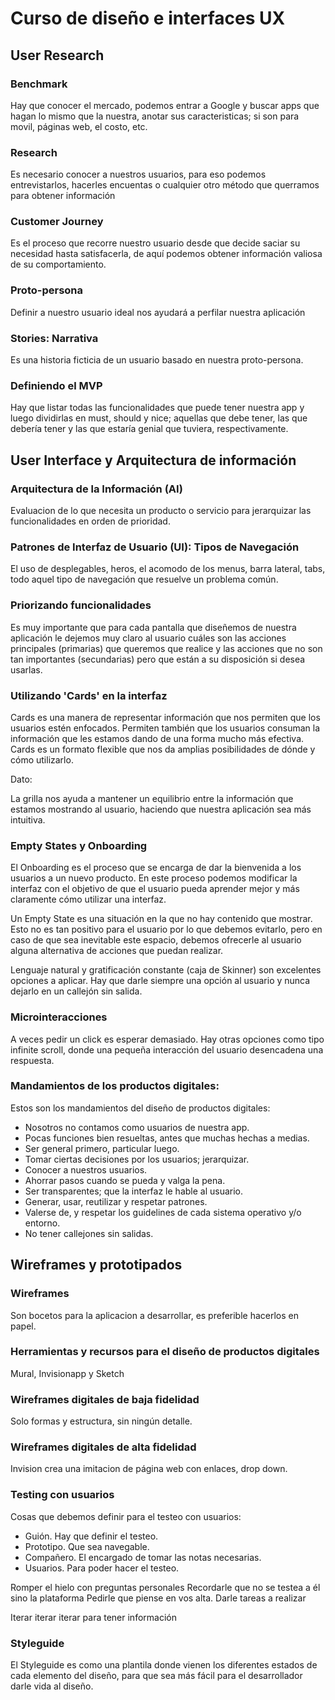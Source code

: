 # Curso de diseño e interfaces UX



## User Research

### Benchmark

Hay que conocer el mercado, podemos entrar a Google y buscar apps que
hagan lo mismo que la nuestra, anotar sus caracteristicas; si son para
movil, páginas web, el costo, etc.

### Research

Es necesario conocer a nuestros usuarios, para eso podemos
entrevistarlos, hacerles encuentas o cualquier otro método que querramos
para obtener información

### Customer Journey

Es el proceso que recorre nuestro usuario desde que decide saciar su
necesidad hasta satisfacerla, de aquí podemos obtener información
valiosa de su comportamiento.

### Proto-persona

Definir a nuestro usuario ideal nos ayudará a perfilar nuestra
aplicación

### Stories: Narrativa

Es una historia ficticia de un usuario basado en nuestra proto-persona.

### Definiendo el MVP

Hay que listar todas las funcionalidades que puede tener nuestra app y
luego dividirlas en must, should y nice; aquellas que debe tener, las
que debería tener y las que estaría genial que tuviera, respectivamente.

## User Interface y Arquitectura de información

### Arquitectura de la Información (AI)

Evaluacion de lo que necesita un producto o servicio para jerarquizar
las funcionalidades en orden de prioridad.

### Patrones de Interfaz de Usuario (UI): Tipos de Navegación

El uso de desplegables, heros, el acomodo de los menus, barra lateral,
tabs, todo aquel tipo de navegación que resuelve un problema común.

### Priorizando funcionalidades

Es muy importante que para cada pantalla que diseñemos de nuestra
aplicación le dejemos muy claro al usuario cuáles son las acciones
principales (primarias) que queremos que realice y las acciones que no
son tan importantes (secundarias) pero que están a su disposición si
desea usarlas.

### Utilizando 'Cards' en la interfaz

Cards es una manera de representar información que nos permiten que los
usuarios estén enfocados. Permiten también que los usuarios consuman la
información que les estamos dando de una forma mucho más efectiva. Cards
es un formato flexible que nos da amplias posibilidades de dónde y cómo
utilizarlo.

Dato:

La grilla nos ayuda a mantener un equilibrio entre la información que
estamos mostrando al usuario, haciendo que nuestra aplicación sea más
intuitiva.

### Empty States y Onboarding

El Onboarding es el proceso que se encarga de dar la bienvenida a los
usuarios a un nuevo producto. En este proceso podemos modificar la
interfaz con el objetivo de que el usuario pueda aprender mejor y más
claramente cómo utilizar una interfaz.

Un Empty State es una situación en la que no hay contenido que mostrar.
Esto no es tan positivo para el usuario por lo que debemos evitarlo,
pero en caso de que sea inevitable este espacio, debemos ofrecerle al
usuario alguna alternativa de acciones que puedan realizar.

Lenguaje natural y gratificación constante (caja de Skinner) son
excelentes opciones a aplicar. Hay que darle siempre una opción al
usuario y nunca dejarlo en un callejón sin salida.

### Microinteracciones

A veces pedir un click es esperar demasiado. Hay otras opciones como
tipo infinite scroll, donde una pequeña interacción del usuario
desencadena una respuesta.

### Mandamientos de los productos digitales:

Estos son los mandamientos del diseño de productos digitales:

-   Nosotros no contamos como usuarios de nuestra app.
-   Pocas funciones bien resueltas, antes que muchas hechas a medias.
-   Ser general primero, particular luego.
-   Tomar ciertas decisiones por los usuarios; jerarquizar.
-   Conocer a nuestros usuarios.
-   Ahorrar pasos cuando se pueda y valga la pena.
-   Ser transparentes; que la interfaz le hable al usuario.
-   Generar, usar, reutilizar y respetar patrones.
-   Valerse de, y respetar los guidelines de cada sistema operativo y/o
    entorno.
-   No tener callejones sin salidas.

## Wireframes y prototipados

### Wireframes

Son bocetos para la aplicacion a desarrollar, es preferible hacerlos en
papel.

### Herramientas y recursos para el diseño de productos digitales

Mural, Invisionapp y Sketch

### Wireframes digitales de baja fidelidad

Solo formas y estructura, sin ningún detalle.

### Wireframes digitales de alta fidelidad

Invision crea una imitacion de página web con enlaces, drop down.

### Testing con usuarios

Cosas que debemos definir para el testeo con usuarios:

-   Guión. Hay que definir el testeo.
-   Prototipo. Que sea navegable.
-   Compañero. El encargado de tomar las notas necesarias.
-   Usuarios. Para poder hacer el testeo.

Romper el hielo con preguntas personales Recordarle que no se testea a
él sino la plataforma Pedirle que piense en vos alta. Darle tareas a
realizar

Iterar iterar iterar para tener información

### Styleguide

El Styleguide es como una plantila donde vienen los diferentes estados
de cada elemento del diseño, para que sea más fácil para el
desarrollador darle vida al diseño.
